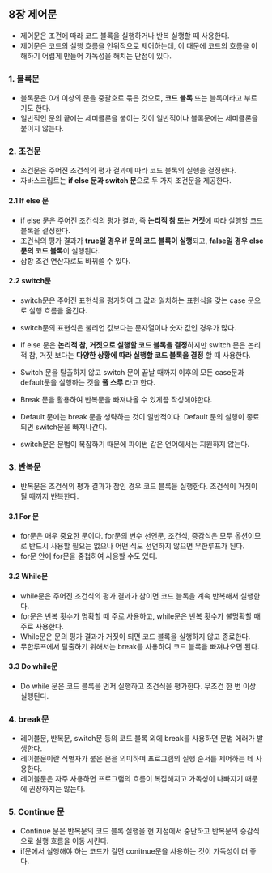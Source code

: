 ## 8장 제어문
- 제어문은 조건에 따라 코드 블록을 실행하거나 반복 실행할 때 사용한다.
- 제어문은 코드의 실행 흐름을 인위적으로 제어하는데, 이 때문에 코드의 흐름을 이해하기 어렵게 만들어 가독성을 해치는 단점이 있다.

### 1. 블록문
- 블록문은 0개 이상의 문을 중괄호로 묶은 것으로, **코드 블록** 또는 블록이라고 부르기도 한다.
- 일반적인 문의 끝에는 세미콜론을 붙이는 것이 일반적이나 블록문에는 세미클론을 붙이지 않는다.

### 2. 조건문
- 조건문은 주어진 조건식의 평가 결과에 따라 코드 블록의 실행을 결정한다.
- 자바스크립트는 **if else 문과 switch 문**으로 두 가지 조건문을 제공한다.

#### 2.1 If else 문
- if else 문은 주어진 조건식의 평가 결과, 즉 **논리적 참 또는 거짓**에 따라 실행할 코드 블록을 결정한다.
- 조건식의 평가 결과가 **true일 경우 if 문의 코드 블록이 실행**되고, **false일 경우 else 문의 코드 블록**이 실행된다.
- 삼항 조건 연산자로도 바꿔쓸 수 있다.

#### 2.2 switch문
- switch문은 주어진 표현식을 평가하여 그 값과 일치하는 표현식을 갖는 case 문으로 실행 흐름을 옮긴다.
- switch문의 표현식은 불리언 값보다는 문자열이나 숫자 값인 경우가 많다.
- If else 문은 **논리적 참, 거짓으로 실행할 코드 블록을 결정**하지만 switch 문은 논리적 참, 거짓 보다는 **다양한 상황에 따라 실행할 코드 블록을 결정** 할 때 사용한다.

- Switch 문을 탈출하지 않고 switch 문이 끝날 때까지 이후의 모든 case문과 default문을 실행하는 것을 **풀 스루** 라고 한다.
- Break 문을 활용하여 반복문을 빠져나올 수 있게끔 작성해야한다.
- Default 문에는 break 문을 생략하는 것이 일반적이다. Default 문의 실행이 종료되면 switch문을 빠져나간다.
- switch문은 문법이 복잡하기 때문에 파이썬 같은 언어에서는 지원하지 않는다.

### 3. 반복문
- 반복문은 조건식의 평가 결과가 참인 경우 코드 블록을 실행한다. 조건식이 거짓이 될 때까지 반복한다.

#### 3.1 For 문
- for문은 매우 중요한 문이다. for문의 변수 선언문, 조건식, 증감식은 모두 옵션이므로 반드시 사용할 필요는 없으나 어떤 식도 선언하지 않으면 무한루프가 된다.
- for문 안에 for문을 중첩하여 사용할 수도 있다.

#### 3.2 While문
- while문은 주어진 조건식의 평가 결과가 참이면 코드 블록을 계속 반복해서 실행한다.
- for문은 반복 횟수가 명확할 때 주로 사용하고, while문은 반복 횟수가 불명확할 때 주로 사용한다.
- While문은 문의 평가 결과가 거짓이 되면 코드 블록을 실행하지 않고 종료한다.
- 무한루프에서 탈출하기 위해서는 break를 사용하여 코드 블록을 빠져나오면 된다.

#### 3.3 Do while문
- Do while 문은 코드 블록을 먼저 실행하고 조건식을 평가한다. 무조건 한 번 이상 실행된다.

### 4. break문
- 레이블문, 반복문, switch문 등의 코드 블록 외에 break를 사용하면 문법 에러가 발생한다.
- 레이블문이란 식별자가 붙은 문을 의미하며 프로그램의 실행 순서를 제어하는 데 사용한다.
- 레이블문은 자주 사용하면 프로그램의 흐름이 복잡해지고 가독성이 나빠지기 때문에 권장하지는 않는다.

### 5. Continue 문
- Continue 문은 반복문의 코드 블록 실행을 현 지점에서 중단하고 반복문의 증감식으로 실행 흐름을 이동 시킨다.
- if문에서 실행해야 하는 코드가 길면 conitnue문을 사용하는 것이 가독성이 더 좋다.
